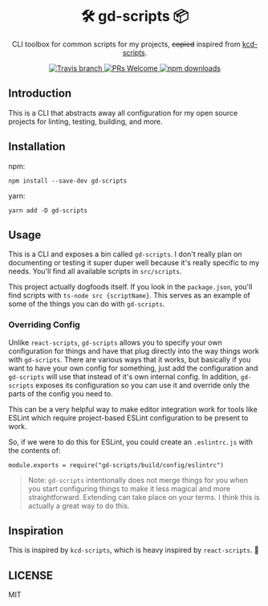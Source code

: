 <div align="center">
  <h1>🛠 gd-scripts 📦</h1>
  <p>CLI toolbox for common scripts for my projects, <strike>copied</strike> inspired from <a href="https://github.com/kentcdodds/kcd-scripts">kcd-scripts</a>.</p>
</div>

<p align="center">
  <a href="https://travis-ci.org/GabrielDuarteM/gd-scripts">
    <img src="https://img.shields.io/travis/GabrielDuarteM/gd-scripts/master.svg" alt="Travis branch">
  </a>
  <a href="http://makeapullrequest.com">
    <img src="https://img.shields.io/badge/PRs-welcome-brightgreen.svg" alt="PRs Welcome">
  </a>
  <a href="https://www.npmjs.com/package/gd-scripts">
    <img src="https://img.shields.io/npm/dw/gd-scripts.svg" alt="npm downloads">
  </a>
</p>

## Introduction

This is a CLI that abstracts away all configuration for my open source projects
for linting, testing, building, and more.

## Installation

npm:
```
npm install --save-dev gd-scripts
```

yarn:
```
yarn add -D gd-scripts
```

## Usage

This is a CLI and exposes a bin called `gd-scripts`. I don't really plan on
documenting or testing it super duper well because it's really specific to my
needs. You'll find all available scripts in `src/scripts`.

This project actually dogfoods itself. If you look in the `package.json`, you'll
find scripts with `ts-node src {scriptName}`. This serves as an example of some
of the things you can do with `gd-scripts`.

### Overriding Config

Unlike `react-scripts`, `gd-scripts` allows you to specify your own
configuration for things and have that plug directly into the way things work
with `gd-scripts`. There are various ways that it works, but basically if you
want to have your own config for something, just add the configuration and
`gd-scripts` will use that instead of it's own internal config. In addition,
`gd-scripts` exposes its configuration so you can use it and override only
the parts of the config you need to.

This can be a very helpful way to make editor integration work for tools like
ESLint which require project-based ESLint configuration to be present to work.

So, if we were to do this for ESLint, you could create an `.eslintrc.js` with the
contents of:

```
module.exports = require("gd-scripts/build/config/eslintrc")
```

> Note: `gd-scripts` intentionally does not merge things for you when you start
> configuring things to make it less magical and more straightforward. Extending
> can take place on your terms. I think this is actually a great way to do this.

## Inspiration

This is inspired by `kcd-scripts`, which is heavy inspired by `react-scripts`. 🤷

## LICENSE

MIT
